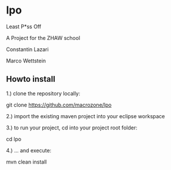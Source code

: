 lpo
===

Least P*ss Off

A Project for the ZHAW school

Constantin Lazari

Marco Wettstein


## Howto install

1.) clone the repository locally:

git clone https://github.com/macrozone/lpo


2.) import the existing maven project into your eclipse workspace

3.) to run your project, cd into your project root folder:

cd lpo

4.) ... and execute:

mvn clean install

